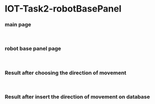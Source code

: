 
# IOT-Task2-robotBasePanel
<h3>main page</h3><br>





<h3>robot base panel page</h3><br>
 




<h3> Result after choosing the direction of movement</h3><br>








<h3>Result after insert the direction of movement on database</h3><br>


   
 
  


